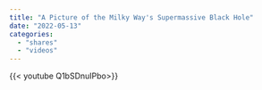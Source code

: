 ```yaml
---
title: "A Picture of the Milky Way's Supermassive Black Hole"
date: "2022-05-13"
categories:
  - "shares"
  - "videos"
---
```


<div style="width: 70vw;">{{< youtube Q1bSDnuIPbo>}}</div>
